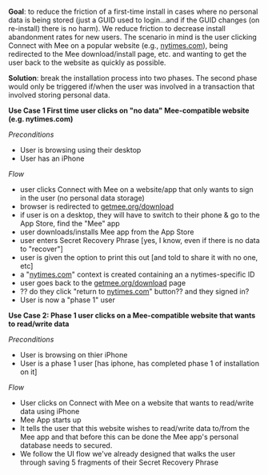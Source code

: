 **Goal**: to reduce the friction of a first-time install in cases where no personal data is being stored (just a GUID used to login...and if the GUID changes (on re-install) there is no harm). We reduce friction to decrease install abandonment rates for new users. The scenario in mind is the user clicking Connect with Mee on a popular website (e.g., [nytimes.com](http://nytimes.com)), being redirected to the Mee download/install page, etc. and wanting to get the user back to the website as quickly as possible.

**Solution**: break the installation process into two phases. The second phase would only be triggered if/when the user was involved in a transaction that involved storing personal data. 

**Use Case 1 First time user clicks on "no data" Mee-compatible website (e.g. nytimes.com)**

*Preconditions*

- User is browsing using their desktop 
- User has an iPhone

*Flow*

- user clicks Connect with Mee on a website/app that only wants to sign in the user (no personal data storage)
- browser is redirected to [getmee.org/download](http://getmee.org/download)
- if user is on a desktop, they will have to switch to their phone & go to the App Store, find the "Mee" app
- user downloads/installs Mee app from the App Store
- user enters Secret Recovery Phrase [yes, I know, even if there is no data to "recover"]
- user is given the option to print this out [and told to share it with no one, etc]
- a "[nytimes.com](http://nytimes.com)" context is created containing an a nytimes-specific ID
- user goes back to the [getmee.org/download](http://getmee.org/download) page 
- ?? do they click "return to [nytimes.com](http://nytimes.com)" button?? and they signed in?
- User is now a "phase 1" user



**Use Case 2: Phase 1 user clicks on a Mee-compatible website that wants to read/write data**

*Preconditions*

- User is browsing on thier iPhone
- User is a phase 1 user [has iphone, has completed phase 1 of installation on it]

*Flow*

- User clicks on Connect with Mee on a website that wants to read/write data using iPhone
- Mee App starts up
- It tells the user that this website wishes to read/write data to/from the Mee app and that before this can be done the Mee app's personal database needs to secured. 
- We follow the UI flow we've already designed that walks the user through saving 5 fragments of their Secret Recovery Phrase






